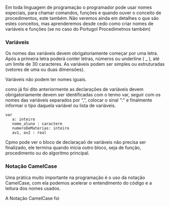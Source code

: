 Em toda linguagem de programação o programador pode usar nomes especiais, para chamar comandos, funções e quando ouver o conceito de procedimentos, este também. Não veremos ainda em detalhes o que são estes conceitos, mas aprenderemos desde cedo como criar nomes de variáveis e funções (se no caso do Portugol Procedimetnos também)

### Variáveis
Os nomes das variáveis devem obrigatoriamente começar por uma letra. Após a primeira letra poderá conter letras, números ou underline ( _ ), até um limite de 30 caracteres. As variáveis podem ser simples ou estruturadas (vetores de uma ou duas dimensões). 

Variáveis não podem ter nomes iguais.

como já foi dito anteriormente as declarações de variáveis devem obrigatoriamente devem ser identificadas com o termo var, seguir com os nomes das variáveis separados por “,”, colocar o sinal “:” e finalmente informar o tipo daquela variável ou lista de variáveis.

```
var 
   a: inteiro
   nome_aluno : caractere
   numeroDeMaterias: inteiro
   av1, av2 : real
```

Cpmo pode ver o bloco de declaraçaõ de variáveis não precisa ser finalizado, ele termina quando inicia outro bloco, seja de função, procedimento ou do algoritmo principal.

### Notação CamelCase
Uma prática muito importante na programação é o uso da notação CamelCase, com ela podemos acelerar o entendimento do código e a leitura dos nomes usados.

A Notação CamelCase foi 
